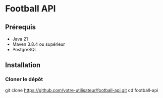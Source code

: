 # Football API

## Prérequis
- Java 21
- Maven 3.8.4 ou supérieur
- PostgreSQL

## Installation

### Cloner le dépôt
git clone https://github.com/votre-utilisateur/football-api.git
cd football-api